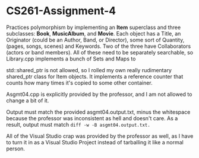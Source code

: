 # CS261-Assignment-4

Practices polymorphism by implementing an **Item** superclass and three subclasses: **Book**, **MusicAlbum**, and **Movie**. Each
object has a Title, an Originator (could be an Author, Band, or Director), some sort of Quantity, (pages, songs, scenes) and
Keywords. Two of the three have Collaborators (actors or band members). All of these need to be separately searchable, 
so Library.cpp implements a bunch of Sets and Maps to 

std::shared_ptr is not allowed, so I rolled my own really rudimentary shared_ptr class for Item objects. It implements a
reference counter that counts how many times it's copied to some other container.

Asgmt04.cpp is explicitly provided by the professor, and I am not allowed to change a bit of it.

Output must match the provided asgmt04.output.txt, minus the whitespace because the professor was inconsistent as hell and
doesn't care. As a result, output must match `diff -w -B asgmt04.output.txt.`

All of the Visual Studio crap was provided by the professor as well, as I have to turn it in as a Visual Studio Project instead
of tarballing it like a normal person.
